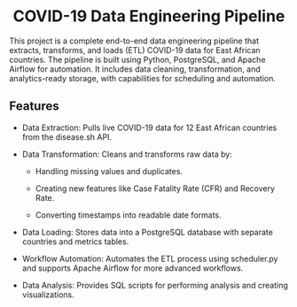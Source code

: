 <h1 align="center">COVID-19 Data Engineering Pipeline</h1>

This project is a complete end-to-end data engineering pipeline that extracts, transforms, and loads (ETL) COVID-19 data for East African countries. The pipeline is built using Python, PostgreSQL, and Apache Airflow for automation. It includes data cleaning, transformation, and analytics-ready storage, with capabilities for scheduling and automation.

<h2>Features</h2>

- Data Extraction: Pulls live COVID-19 data for 12 East African countries from the disease.sh API.

- Data Transformation: Cleans and transforms raw data by:
  - Handling missing values and duplicates.
    
  - Creating new features like Case Fatality Rate (CFR) and Recovery Rate.
    
  - Converting timestamps into readable date formats.
    
- Data Loading: Stores data into a PostgreSQL database with separate countries and metrics tables.
  
- Workflow Automation: Automates the ETL process using scheduler.py and supports Apache Airflow for more advanced workflows.
  
- Data Analysis: Provides SQL scripts for performing analysis and creating visualizations.

